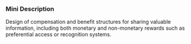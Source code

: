 ### Mini Description

Design of compensation and benefit structures for sharing valuable information, including both monetary and non-monetary rewards such as preferential access or recognition systems.
